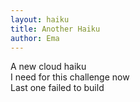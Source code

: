 ```yaml
---
layout: haiku
title: Another Haiku
author: Ema
---
```


A new cloud haiku <br>
I need for this challenge now <br>
Last one failed to build
